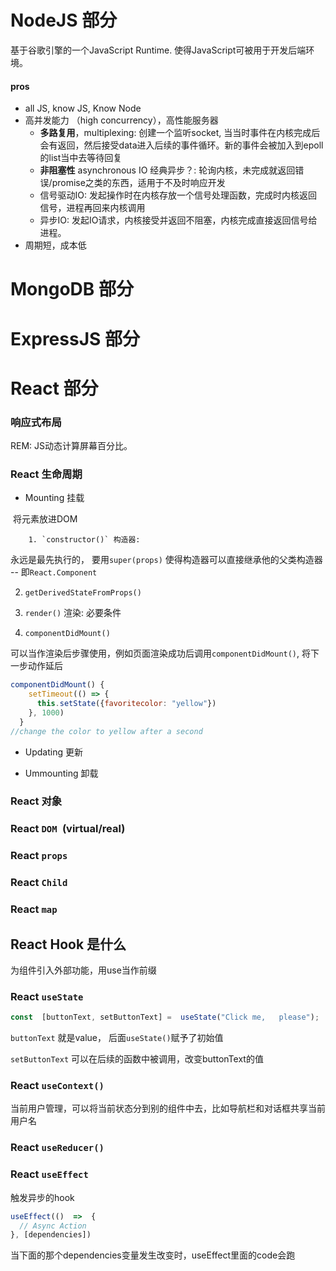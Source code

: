 # NodeJS 部分

基于谷歌引擎的一个JavaScript Runtime. 使得JavaScript可被用于开发后端环境。

#### pros

- all JS, know JS, Know Node
- 高并发能力 （high concurrency），高性能服务器 
  - **多路复用**，multiplexing: 创建一个监听socket, 当当时事件在内核完成后会有返回，然后接受data进入后续的事件循环。新的事件会被加入到epoll的list当中去等待回复
  - **非阻塞性** asynchronous IO 经典异步？: 轮询内核，未完成就返回错误/promise之类的东西，适用于不及时响应开发
  - 信号驱动IO: 发起操作时在内核存放一个信号处理函数，完成时内核返回信号，进程再回来内核调用
  - 异步IO: 发起IO请求，内核接受并返回不阻塞，内核完成直接返回信号给进程。
- 周期短，成本低

# MongoDB 部分





# ExpressJS 部分



# React 部分



### 响应式布局

REM: JS动态计算屏幕百分比。



### React 生命周期

- Mounting 挂载

​	将元素放进DOM

		1. `constructor()` 构造器:

永远是最先执行的， 要用`super(props)` 使得构造器可以直接继承他的父类构造器 -- 即`React.Component`

2. `getDerivedStateFromProps()`

3. `render()` 渲染: 必要条件

4. `componentDidMount()`

可以当作渲染后步骤使用，例如页面渲染成功后调用`componentDidMount()`, 将下一步动作延后

```jsx
componentDidMount() {
    setTimeout(() => {
      this.setState({favoritecolor: "yellow"})
    }, 1000)
  }
//change the color to yellow after a second
```

- Updating 更新



- Ummounting 卸载







### React 对象

### React `DOM `(virtual/real)

### React `props`

### React `Child`

### React `map`



## React Hook 是什么

为组件引入外部功能，用use当作前缀



### React `useState`

```javascript
const  [buttonText, setButtonText] =  useState("Click me,   please");
```

`buttonText` 就是value， 后面`useState()`赋予了初始值

`setButtonText` 可以在后续的函数中被调用，改变buttonText的值

### React `useContext()`

当前用户管理，可以将当前状态分到别的组件中去，比如导航栏和对话框共享当前用户名



### React `useReducer()`



### React `useEffect`

触发异步的hook

```javascript
useEffect(()  =>  {
  // Async Action
}, [dependencies])
```

当下面的那个dependencies变量发生改变时，useEffect里面的code会跑

